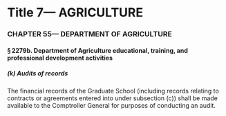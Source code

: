 
# Title 7— AGRICULTURE
### CHAPTER 55— DEPARTMENT OF AGRICULTURE
#### § 2279b. Department of Agriculture educational, training, and professional development activities
##### (k) Audits of records

The financial records of the Graduate School (including records relating to contracts or agreements entered into under subsection (c)) shall be made available to the Comptroller General for purposes of conducting an audit.
